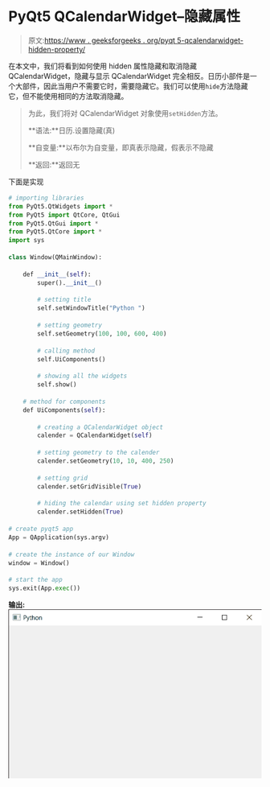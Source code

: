 # PyQt5 QCalendarWidget–隐藏属性

> 原文:[https://www . geeksforgeeks . org/pyqt 5-qcalendarwidget-hidden-property/](https://www.geeksforgeeks.org/pyqt5-qcalendarwidget-hidden-property/)

在本文中，我们将看到如何使用 hidden 属性隐藏和取消隐藏 QCalendarWidget，隐藏与显示 QCalendarWidget 完全相反。日历小部件是一个大部件，因此当用户不需要它时，需要隐藏它。我们可以使用`hide`方法隐藏它，但不能使用相同的方法取消隐藏。

> 为此，我们将对 QCalendarWidget 对象使用`setHidden`方法。
> 
> **语法:**日历.设置隐藏(真)
> 
> **自变量:**以布尔为自变量，即真表示隐藏，假表示不隐藏
> 
> **返回:**返回无

下面是实现

```py
# importing libraries
from PyQt5.QtWidgets import * 
from PyQt5 import QtCore, QtGui
from PyQt5.QtGui import * 
from PyQt5.QtCore import * 
import sys

class Window(QMainWindow):

    def __init__(self):
        super().__init__()

        # setting title
        self.setWindowTitle("Python ")

        # setting geometry
        self.setGeometry(100, 100, 600, 400)

        # calling method
        self.UiComponents()

        # showing all the widgets
        self.show()

    # method for components
    def UiComponents(self):

        # creating a QCalendarWidget object
        calender = QCalendarWidget(self)

        # setting geometry to the calender
        calender.setGeometry(10, 10, 400, 250)

        # setting grid
        calender.setGridVisible(True)

        # hiding the calendar using set hidden property
        calender.setHidden(True)

# create pyqt5 app
App = QApplication(sys.argv)

# create the instance of our Window
window = Window()

# start the app
sys.exit(App.exec())
```

**输出:**
![](img/9f378dfecb5fb38cd9162505c0b8be12.png)